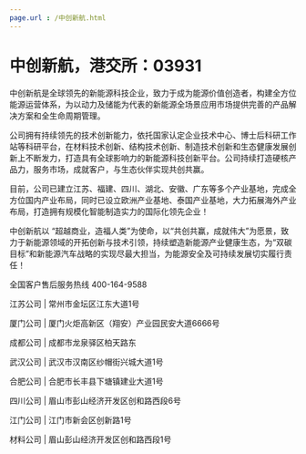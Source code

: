 ```yaml
---
page.url : /中创新航.html
---
```


# 中创新航，港交所：03931
中创新航是全球领先的新能源科技企业，致力于成为能源价值创造者，构建全方位能源运营体系，为以动力及储能为代表的新能源全场景应用市场提供完善的产品解决方案和全生命周期管理。

公司拥有持续领先的技术创新能力，依托国家认定企业技术中心、博士后科研工作站等科研平台，在材料技术创新、结构技术创新、制造技术创新和生态健康发展创新上不断发力，打造具有全球影响力的新能源科技创新平台。公司持续打造硬核产品力，服务市场，成就客户，与生态伙伴实现共创共赢。

目前，公司已建立江苏、福建、四川、湖北、安徽、广东等多个产业基地，完成全方位国内产业布局，同时已设立欧洲产业基地、泰国产业基地，大力拓展海外产业布局，打造拥有规模化智能制造实力的国际化领先企业！

中创新航以 “超越商业，造福人类”为使命，以“共创共赢，成就伟大”为愿景，致力于新能源领域的开拓创新与技术引领，持续塑造新能源产业健康生态，为“双碳目标”和新能源汽车战略的实现尽最大担当，为能源安全及可持续发展切实履行责任！

全国客户售后服务热线
400-164-9588

江苏公司 | 常州市金坛区江东大道1号

厦门公司 | 厦门火炬高新区（翔安）产业园民安大道6666号

成都公司 | 成都市龙泉驿区柏天路东

武汉公司 | 武汉市汉南区纱帽街兴城大道1号

合肥公司 | 合肥市长丰县下塘镇建业大道1号

四川公司 | 眉山市彭山经济开发区创和路西段6号

江门公司 | 江门市新会区创新路1号

材料公司 | 眉山彭山经济开发区创和路西段1号

